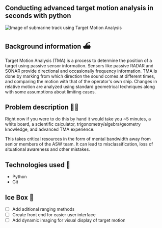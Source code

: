 ## Conducting advanced target motion analysis in seconds with python

![Image of submarine track using Target Motion Analysis](https://i.imgur.com/UBiF8qJ.png)

## Background information ⛴️
Target Motion Analysis (TMA) is a process to determine the position of a target using passive sensor information. Sensors like passive RADAR and SONAR provide directional and occasionally frequency information. TMA is done by marking from which direction the sound comes at different times, and comparing the motion with that of the operator's own ship. Changes in relative motion are analyzed using standard geometrical techniques along with some assumptions about limiting cases.

## Problem description 👨‍💻
Right now if you were to do this by hand it would take you ~5 minutes, a white board, a scientific calculator, trigonometry/algebra/geometry knowledge, and advanced TMA experience.

This takes critical resources in the form of mental bandwidth away from senior members of the ASW team. It can lead to misclassification, loss of situational awareness and other mistakes.


## Technologies used 💾
- Python
- Git

## Ice Box 🧊
- [ ] Add aditional ranging methods
- [ ] Create front end for easier user interface
- [ ] Add dynamic imaging for visual display of target motion